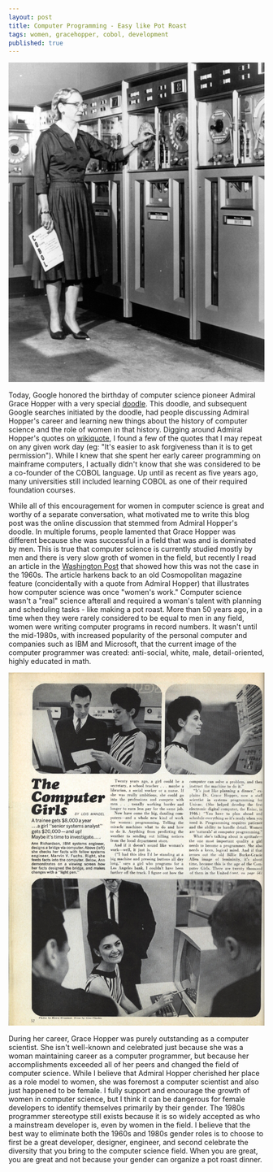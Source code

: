```yaml
---
layout: post
title: Computer Programming - Easy like Pot Roast
tags: women, gracehopper, cobol, development
published: true
---
```


<p><img src="/assets/grace_hopper.jpg"></p>

<p>
  Today, Google honored the birthday of computer science pioneer Admiral Grace Hopper with a very special <a href="http://newsfeed.time.com/2013/12/09/google-doodle-honors-grace-hopper-early-computer-scientist/">doodle</a>. This doodle, and subsequent Google searches initiated by the doodle, had people discussing Admiral Hopper's career and learning new things about the history of computer science and the role of women in that history. Digging around Admiral Hopper's quotes on <a href="http://en.wikiquote.org/wiki/Grace_Hopper">wikiquote</a>, I found a few of the quotes
  that I may repeat on any given work day (eg: "It's easier to ask forgiveness than it is to get permission"). While I knew that she spent her early career programming on mainframe computers, I actually didn't know that she was considered to be a co-founder of the COBOL language. Up until as recent as five years ago, many universities still included learning COBOL as one of their required foundation courses.
</p>

<p>
  While all of this encouragement for women in computer science is great and worthy of a separate conversation, what motivated me to write this blog post was the online discussion that stemmed
  from Admiral Hopper's doodle. In multiple forums, people lamented that Grace Hopper was different because she was successful in a field that was and is dominated by men. This is true that computer science is currently studied mostly by men and there is very slow groth of women in the field, but recently I read an article in the <a href="http://www.washingtonpost.com/opinions/when-computer-programming-was-womens-work/2011/08/24/gIQAdixGgJ_story_1.html">Washington Post</a> that showed how this was not the case in the 1960s. The article harkens back to an old Cosmopolitan magazine feature (concidentally with a quote from Admiral Hopper) that illustrates how computer science was once "women's work." Computer science wasn't a "real" science afterall and required a woman's talent with planning and scheduling tasks - like making a pot roast. More than 50 years ago, in a time when they were rarely considered to be equal to men in any field, women were writing computer programs in record numbers. It wasn't until the mid-1980s, with increased popularity of the personal computer and companies such as IBM and Microsoft, that the current image of the computer programmer was created: anti-social, white, male, detail-oriented, highly educated in math.
</p>

<p><img src="/assets/cosmopolitan-april-1967.jpg"></p>

<p>
  During her career, Grace Hopper was purely outstanding as a computer scientist.
  She isn't well-known and celebrated just because she was a woman maintaining career as a computer programmer, but because her accomplishments exceeded all of her peers and changed the field of computer science. While I believe that Admiral Hopper cherished her place as a role model to women, she was foremost a computer scientist and also just happened to be female. I fully support and encourage the growth of women in computer science, but I think it can be dangerous for female developers to identify themselves primarily by their gender. The 1980s programmer stereotype still exists because it is so widely accepted as who a mainstream developer is, even by women in the field. I believe that the best way to eliminate both the 1960s and 1980s gender roles is to choose to first be a great developer, designer, engineer, and second celebrate the diversity that you bring to the computer science field. When you are great, you are great and not because your gender can organize a pot roast dinner.
</p>

